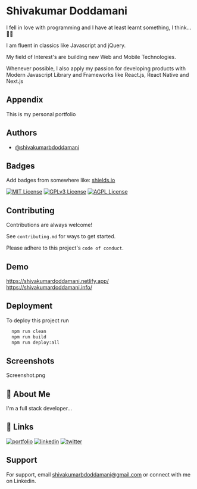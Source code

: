 
# Shivakumar Doddamani

I fell in love with programming and I have at least learnt something, I think… 🤷‍♂️

I am fluent in classics like Javascript and jQuery.

My field of Interest's are building new  Web and Mobile Technologies.

Whenever possible, I also apply my passion for developing products with Modern Javascript Library and Frameworks  like React.js, React Native and Next.js


## Appendix

This is my personal portfolio


## Authors

- [@shivakumarbdoddamani](https://www.github.com/shivakumarbdoddamani)


## Badges

Add badges from somewhere like: [shields.io](https://shields.io/)

[![MIT License](https://img.shields.io/badge/License-MIT-green.svg)](https://choosealicense.com/licenses/mit/)
[![GPLv3 License](https://img.shields.io/badge/License-GPL%20v3-yellow.svg)](https://opensource.org/licenses/)
[![AGPL License](https://img.shields.io/badge/license-AGPL-blue.svg)](http://www.gnu.org/licenses/agpl-3.0)


## Contributing

Contributions are always welcome!

See `contributing.md` for ways to get started.

Please adhere to this project's `code of conduct`.


## Demo

https://shivakumardoddamani.netlify.app/
https://shivakumardoddamani.info/


## Deployment

To deploy this project run

```bash
  npm run clean
  npm run build
  npm run deploy:all
```


## Screenshots
Screenshot.png



## 🚀 About Me
I'm a full stack developer...


## 🔗 Links
[![portfolio](https://img.shields.io/badge/my_portfolio-000?style=for-the-badge&logo=ko-fi&logoColor=white)](https://shivakumardoddamani.netlify.app/)
[![linkedin](https://img.shields.io/badge/linkedin-0A66C2?style=for-the-badge&logo=linkedin&logoColor=white)](https://www.linkedin.com/in/shivakumardoddamani)
[![twitter](https://img.shields.io/badge/twitter-1DA1F2?style=for-the-badge&logo=twitter&logoColor=white)](https://twitter.com/doddamanishivu)


## Support

For support, email shivakumarbdoddamani@gmail.com or connect with me on Linkedin.

